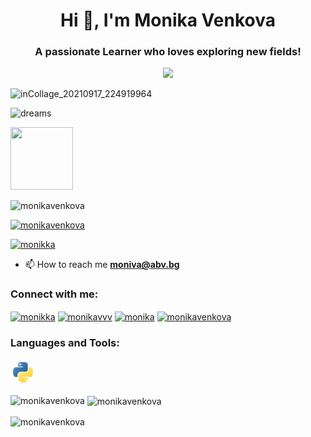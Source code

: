 <h1 align="center">Hi 👋, I'm Monika Venkova</h1>
<h3 align="center">A passionate Learner who loves exploring new fields!</h3>


<p align="center">
<img src="https://user-images.githubusercontent.com/90519288/133890738-5e59b35a-8502-4761-a3f3-bb9df1491afa.jpg">
</p>


![inCollage_20210917_224919964](https://user-images.githubusercontent.com/90519288/133890142-e6a5f453-7a1f-400a-bc9e-a97bdcc43dd2.jpg)

![dreams](https://user-images.githubusercontent.com/90519288/133143807-4c74be23-a004-467d-a0dd-3e8f9bac8b33.jpg)

<img src="https://user-images.githubusercontent.com/90519288/133143807-4c74be23-a004-467d-a0dd-3e8f9bac8b33.jpg" width="100" height="100">



<p align="left"> <img src="https://komarev.com/ghpvc/?username=monikavenkova&label=Profile%20views&color=0e75b6&style=flat" alt="monikavenkova" /> </p>

<p align="left"> <a href="https://github.com/ryo-ma/github-profile-trophy"><img src="https://github-profile-trophy.vercel.app/?username=monikavenkova" alt="monikavenkova" /></a> </p>

<p align="left"> <a href="https://twitter.com/monikka" target="blank"><img src="https://img.shields.io/twitter/follow/monikka?logo=twitter&style=for-the-badge" alt="monikka" /></a> </p>

- 📫 How to reach me **moniva@abv.bg**

<h3 align="left">Connect with me:</h3>
<p align="left">
<a href="https://twitter.com/monikka" target="blank"><img align="center" src="https://raw.githubusercontent.com/rahuldkjain/github-profile-readme-generator/master/src/images/icons/Social/twitter.svg" alt="monikka" height="30" width="40" /></a>
<a href="https://linkedin.com/in/monikavvv" target="blank"><img align="center" src="https://raw.githubusercontent.com/rahuldkjain/github-profile-readme-generator/master/src/images/icons/Social/linked-in-alt.svg" alt="monikavvv" height="30" width="40" /></a>
<a href="https://fb.com/monika" target="blank"><img align="center" src="https://raw.githubusercontent.com/rahuldkjain/github-profile-readme-generator/master/src/images/icons/Social/facebook.svg" alt="monika" height="30" width="40" /></a>
<a href="https://instagram.com/monikavenkova" target="blank"><img align="center" src="https://raw.githubusercontent.com/rahuldkjain/github-profile-readme-generator/master/src/images/icons/Social/instagram.svg" alt="monikavenkova" height="30" width="40" /></a>
</p>

<h3 align="left">Languages and Tools:</h3>
<p align="left"> <a href="https://www.python.org" target="_blank"> <img src="https://raw.githubusercontent.com/devicons/devicon/master/icons/python/python-original.svg" alt="python" width="40" height="40"/> </a> </p>

<p><img align="left" src="https://github-readme-stats.vercel.app/api/top-langs?username=monikavenkova&show_icons=true&locale=en&layout=compact" alt="monikavenkova" /></p>

<p>&nbsp;<img align="center" src="https://github-readme-stats.vercel.app/api?username=monikavenkova&show_icons=true&locale=en" alt="monikavenkova" /></p>

<p><img align="center" src="https://github-readme-streak-stats.herokuapp.com/?user=monikavenkova&" alt="monikavenkova" /></p>


